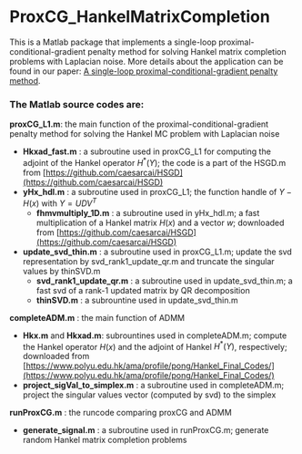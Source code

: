 # ProxCG_HankelMatrixCompletion
This is a Matlab package that implements a single-loop proximal-conditional-gradient penalty method for solving Hankel matrix completion problems with Laplacian noise. More details about the application can be found in our paper: [A single-loop proximal-conditional-gradient penalty method](https://arxiv.org/abs/2409.14957).


### The Matlab source codes are:

**proxCG_L1.m**: the main function of the  proximal-conditional-gradient penalty method for solving the Hankel MC problem with Laplacian noise  <br />

  - **Hkxad_fast.m** : a subroutine used in proxCG_L1 for computing the adjoint of the Hankel operator $H^*(Y)$; the code is a part of the HSGD.m from [https://github.com/caesarcai/HSGD](https://github.com/caesarcai/HSGD) <br />
  - **yHx_hdl.m** : a subroutine used in proxCG_L1; the function handle of $Y-H(x)$ with $Y=UDV^T$
    - **fhmvmultiply_1D.m** : a subroutine used in yHx_hdl.m; a fast multiplication of a Hankel matrix $H(x)$ and a vector $w$; downloaded from [https://github.com/caesarcai/HSGD](https://github.com/caesarcai/HSGD) <br />
  - **update_svd_thin.m** : a subroutine used in proxCG_L1.m; update the svd representation by svd_rank1_update_qr.m and truncate the singular values by thinSVD.m <br />
    - **svd_rank1_update_qr.m** : a subroutine used in update_svd_thin.m; a fast svd of a rank-1 updated matrix by QR decomposition <br />
    - **thinSVD.m** : a subrountine used in update_svd_thin.m <br />



**completeADM.m** : the main function of ADMM <br />

  - **Hkx.m** and **Hkxad.m**: subrountines used in completeADM.m; compute the Hankel operator $H(x)$ and the adjoint of Hankel $H^*(Y)$, respectively; downloaded from [https://www.polyu.edu.hk/ama/profile/pong/Hankel_Final_Codes/](https://www.polyu.edu.hk/ama/profile/pong/Hankel_Final_Codes/) <br />
  - **project_sigVal_to_simplex.m** : a subroutine used in completeADM.m; project the singular values vector (computed by svd) to the simplex <br />


**runProxCG.m** : the runcode comparing proxCG and ADMM <br />

  - **generate_signal.m** : a subroutine used in runProxCG.m; generate random Hankel matrix completion problems <br />


